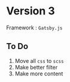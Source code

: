 # Version 3

Framework : `Gatsby.js`

## To Do

1. Move all `css` to `scss`
2. Make better filter
3. Make more content
